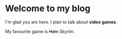 # Welcome to my blog

I'm glad you are here. I plan to talk about **video games**.

My favourite game is ~~Halo~~ *Skyrim*.
